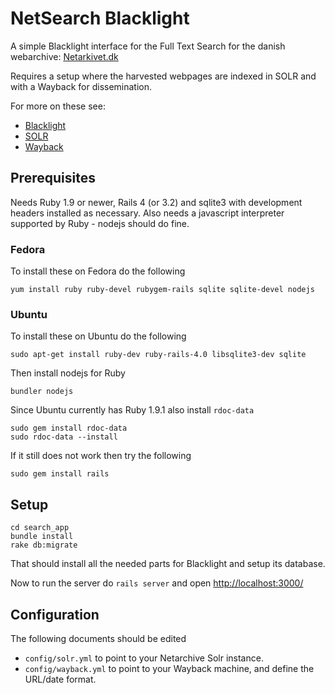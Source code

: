 # NetSearch Blacklight

A simple Blacklight interface for the Full Text Search for the danish webarchive: [Netarkivet.dk](http://netarkivet.dk)

Requires a setup where the harvested webpages are indexed in SOLR and with a Wayback for dissemination.

For more on these see:
- [Blacklight](http://projectblacklight.org/)
- [SOLR](http://lucene.apache.org/solr/)
- [Wayback](https://archive.org/web/)


## Prerequisites
Needs Ruby 1.9 or newer, Rails 4 (or 3.2) and sqlite3 with development headers installed as necessary. Also needs a javascript interpreter supported by Ruby - nodejs should do fine.

### Fedora
To install these on Fedora do the following

`yum install ruby ruby-devel rubygem-rails sqlite sqlite-devel nodejs`

### Ubuntu
To install these on Ubuntu do the following

`sudo apt-get install ruby-dev ruby-rails-4.0 libsqlite3-dev sqlite`

Then install nodejs for Ruby

`bundler nodejs`

Since Ubuntu currently has Ruby 1.9.1 also install `rdoc-data`

```
sudo gem install rdoc-data
sudo rdoc-data --install
```

If it still does not work then try the following

`sudo gem install rails`

## Setup
```
cd search_app
bundle install
rake db:migrate
```

That should install all the needed parts for Blacklight and setup its database.

Now to run the server do `rails server` and open [http://localhost:3000/](http://localhost:3000/)

## Configuration
The following documents should be edited 

- `config/solr.yml` to point to your Netarchive Solr instance.
- `config/wayback.yml` to point to your Wayback machine, and define the URL/date format.

